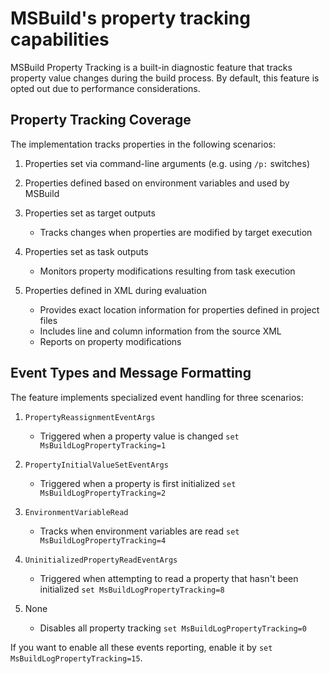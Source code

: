 # MSBuild's property tracking capabilities

MSBuild Property Tracking is a built-in diagnostic feature that tracks property value changes during the build process.
By default, this feature is opted out due to performance considerations.

## Property Tracking Coverage

The implementation tracks properties in the following scenarios:

1. Properties set via command-line arguments (e.g. using `/p:` switches)

2. Properties defined based on environment variables and used by MSBuild

3. Properties set as target outputs
   - Tracks changes when properties are modified by target execution

4. Properties set as task outputs
   - Monitors property modifications resulting from task execution

5. Properties defined in XML during evaluation
   - Provides exact location information for properties defined in project files
   - Includes line and column information from the source XML
   - Reports on property modifications

## Event Types and Message Formatting

The feature implements specialized event handling for three scenarios:

1. `PropertyReassignmentEventArgs`
   - Triggered when a property value is changed
   `set MsBuildLogPropertyTracking=1`

2. `PropertyInitialValueSetEventArgs`
   - Triggered when a property is first initialized
   `set MsBuildLogPropertyTracking=2`

3. `EnvironmentVariableRead`
   - Tracks when environment variables are read
   `set MsBuildLogPropertyTracking=4`

4. `UninitializedPropertyReadEventArgs`
   - Triggered when attempting to read a property that hasn't been initialized
   `set MsBuildLogPropertyTracking=8`

5. None
   - Disables all property tracking
   `set MsBuildLogPropertyTracking=0`

If you want to enable all these events reporting, enable it by `set MsBuildLogPropertyTracking=15`.